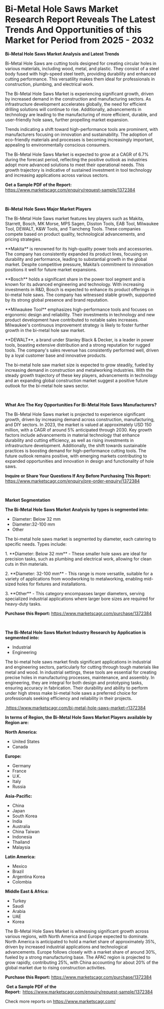 <p><h1>Bi-Metal Hole Saws Market Research Report Reveals The Latest Trends And Opportunities of this Market for Period from 2025 - 2032</h1></p><p><strong>Bi-Metal Hole Saws Market Analysis and Latest Trends</strong></p>
<p><p>Bi-Metal Hole Saws are cutting tools designed for creating circular holes in various materials, including wood, metal, and plastic. They consist of a steel body fused with high-speed steel teeth, providing durability and enhanced cutting performance. This versatility makes them ideal for professionals in construction, plumbing, and electrical work.</p><p>The Bi-Metal Hole Saws Market is experiencing significant growth, driven by increased demand in the construction and manufacturing sectors. As infrastructure development accelerates globally, the need for efficient drilling solutions will continue to rise. Additionally, advancements in technology are leading to the manufacturing of more efficient, durable, and user-friendly hole saws, further propelling market expansion.</p><p>Trends indicating a shift toward high-performance tools are prominent, with manufacturers focusing on innovation and sustainability. The adoption of eco-friendly materials and processes is becoming increasingly important, appealing to environmentally conscious consumers. </p><p>The Bi-Metal Hole Saws Market is expected to grow at a CAGR of 6.7% during the forecast period, reflecting the positive outlook as industries adopt more advanced solutions to meet their operational needs. This growth trajectory is indicative of sustained investment in tool technology and increasing applications across various sectors.</p></p>
<p><strong>Get a Sample PDF of the Report:&nbsp;</strong> <a href="https://www.marketscagr.com/enquiry/request-sample/1372384?utm_campaign=2039&utm_medium=2&utm_source=Github&utm_content=ia&utm_term=22032025&utm_id=bi-metal-hole-saws">https://www.marketscagr.com/enquiry/request-sample/1372384</a></p>
<p>&nbsp;</p>
<p><strong>Bi-Metal Hole Saws Major Market Players</strong></p>
<p><p>The Bi-Metal Hole Saws market features key players such as Makita, Starrett, Bosch, MK Morse, MPS Sagen, Disston Tools, EAB Tool, Milwaukee Tool, DEWALT, K&W Tools, and Tiancheng Tools. These companies compete based on product quality, technological advancements, and pricing strategies.</p><p>**Makita** is renowned for its high-quality power tools and accessories. The company has consistently expanded its product lines, focusing on durability and performance, leading to substantial growth in the global market. Despite competitive pressure, Makita’s commitment to innovation positions it well for future market expansions.</p><p>**Bosch** holds a significant share in the power tool segment and is known for its advanced engineering and technology. With increasing investments in R&D, Bosch is expected to enhance its product offerings in bi-metal hole saws. The company has witnessed stable growth, supported by its strong global presence and brand reputation.</p><p>**Milwaukee Tool** emphasizes high-performance tools and focuses on ergonomic design and reliability. Their investments in technology and new product development have contributed to notable sales increases. Milwaukee's continuous improvement strategy is likely to foster further growth in the bi-metal hole saw market.</p><p>**DEWALT**, a brand under Stanley Black & Decker, is a leader in power tools, boasting extensive distribution and a strong reputation for rugged tools. The company's sales revenue has consistently performed well, driven by a loyal customer base and innovative products.</p><p>The bi-metal hole saw market size is expected to grow steadily, fueled by increasing demand in construction and metalworking industries. With the steady growth trajectory of these key players, advancements in technology and an expanding global construction market suggest a positive future outlook for the bi-metal hole saws sector.</p></p>
<p>&nbsp;</p>
<p><strong>What Are The Key Opportunities For Bi-Metal Hole Saws Manufacturers?</strong></p>
<p><p>The Bi-Metal Hole Saws market is projected to experience significant growth, driven by increasing demand across construction, manufacturing, and DIY sectors. In 2023, the market is valued at approximately USD 150 million, with a CAGR of around 5% anticipated through 2030. Key growth factors include advancements in material technology that enhance durability and cutting efficiency, as well as rising investments in infrastructure development. Additionally, the shift towards sustainable practices is boosting demand for high-performance cutting tools. The future outlook remains positive, with emerging markets contributing to expanded opportunities and innovation in design and functionality of hole saws.</p></p>
<p><strong>Inquire or Share Your Questions If Any Before Purchasing This Report:</strong> <a href="https://www.marketscagr.com/enquiry/pre-order-enquiry/1372384?utm_campaign=2039&utm_medium=2&utm_source=Github&utm_content=ia&utm_term=22032025&utm_id=bi-metal-hole-saws">https://www.marketscagr.com/enquiry/pre-order-enquiry/1372384</a></p>
<p>&nbsp;</p>
<p><strong>Market Segmentation</strong></p>
<p><strong>The Bi-Metal Hole Saws Market Analysis by types is segmented into:</strong></p>
<p><ul><li>Diameter: Below 32 mm</li><li>Diameter:32-100 mm</li><li>Other</li></ul></p>
<p><p>The bi-metal hole saws market is segmented by diameter, each catering to specific needs. Types include:</p><p>1. **Diameter: Below 32 mm** - These smaller hole saws are ideal for precision tasks, such as plumbing and electrical work, allowing for clean cuts in thin materials.</p><p>2. **Diameter: 32-100 mm** - This range is more versatile, suitable for a variety of applications from woodworking to metalworking, enabling mid-sized holes for fixtures and installations.</p><p>3. **Other** - This category encompasses larger diameters, serving specialized industrial applications where larger bore sizes are required for heavy-duty tasks.</p></p>
<p><strong>Purchase this Report:&nbsp;</strong><a href="https://www.marketscagr.com/purchase/1372384?utm_campaign=2039&utm_medium=2&utm_source=Github&utm_content=ia&utm_term=22032025&utm_id=bi-metal-hole-saws">https://www.marketscagr.com/purchase/1372384</a></p>
<p>&nbsp;</p>
<p><strong>The Bi-Metal Hole Saws Market Industry Research by Application is segmented into:</strong></p>
<p><ul><li>Industrial</li><li>Engineering</li></ul></p>
<p><p>The bi-metal hole saws market finds significant applications in industrial and engineering sectors, particularly for cutting through tough materials like metal and wood. In industrial settings, these tools are essential for creating precise holes in manufacturing processes, maintenance, and assembly. In engineering, they are integral for both design and prototyping tasks, ensuring accuracy in fabrication. Their durability and ability to perform under high stress make bi-metal hole saws a preferred choice for professionals seeking efficiency and reliability in their projects.</p></p>
<p><a href="https://www.marketscagr.com/bi-metal-hole-saws-market-r1372384?utm_campaign=2039&utm_medium=2&utm_source=Github&utm_content=ia&utm_term=22032025&utm_id=bi-metal-hole-saws">&nbsp;https://www.marketscagr.com/bi-metal-hole-saws-market-r1372384</a></p>
<p><strong>In terms of Region, the Bi-Metal Hole Saws Market Players available by Region are:</strong></p>
<p>
    <p> <strong> North America: </strong>
        <ul>
            <li>United States</li>
            <li>Canada</li>
        </ul>
        </p> 
    <p> <strong> Europe: </strong>
        <ul>
            <li>Germany</li>
            <li>France</li>
            <li>U.K.</li>
            <li>Italy</li>
            <li>Russia</li>
        </ul>
        </p> 
    <p> <strong> Asia-Pacific: </strong>
        <ul>
            <li>China</li>
            <li>Japan</li>
            <li>South Korea</li>
            <li>India</li>
            <li>Australia</li>
            <li>China Taiwan</li>
            <li>Indonesia</li>
            <li>Thailand</li>
            <li>Malaysia</li>
        </ul>
        </p> 
    <p> <strong> Latin America: </strong>
        <ul>
            <li>Mexico</li>
            <li>Brazil</li>
            <li>Argentina Korea</li>
            <li>Colombia</li>
        </ul>
        </p> 
    <p> <strong> Middle East & Africa: </strong>
        <ul>
            <li>Turkey</li>
            <li>Saudi</li>
            <li>Arabia</li>
            <li>UAE</li>
            <li>Korea</li>
        </ul>
    </p>
    </p>
<p><p>The Bi-Metal Hole Saws Market is witnessing significant growth across various regions, with North America and Europe expected to dominate. North America is anticipated to hold a market share of approximately 35%, driven by increased industrial applications and technological advancements. Europe follows closely with a market share of around 30%, fueled by a strong manufacturing base. The APAC region is projected to grow rapidly, contributing 25%, with China accounting for about 20% of the global market due to rising construction activities.</p></p>
<p><strong>Purchase this Report: </strong><a href="https://www.marketscagr.com/purchase/1372384?utm_campaign=2039&utm_medium=2&utm_source=Github&utm_content=ia&utm_term=22032025&utm_id=bi-metal-hole-saws">https://www.marketscagr.com/purchase/1372384</a></p>
<p>&nbsp;<strong>Get a Sample PDF of the Report:&nbsp;&nbsp;</strong><a href="https://www.marketscagr.com/enquiry/request-sample/1372384?utm_campaign=2039&utm_medium=2&utm_source=Github&utm_content=ia&utm_term=22032025&utm_id=bi-metal-hole-saws">https://www.marketscagr.com/enquiry/request-sample/1372384</a></p>
<p><strong></strong></p>
<p>Check more reports on <a href="https://www.marketscagr.com/?utm_campaign=2039&utm_medium=2&utm_source=Github&utm_content=ia&utm_term=22032025&utm_id=bi-metal-hole-saws">https://www.marketscagr.com/</a></p>